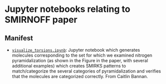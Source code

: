 # Jupyter notebooks relating to SMIRNOFF paper

## Manifest
- [`visualize_torsions.ipynb`](visualize_torsions.ipynb): Jupyter notebook which generates molecules corresponding to the set for which we examined nitrogen pyramidalization (as shown in the Figure in the paper, with several additional examples) which creates SMIRKS patterns to match/categorize the several categories of pyramidalization and verifies that the molecules are categorized correctly. From Caitlin Bannan.
